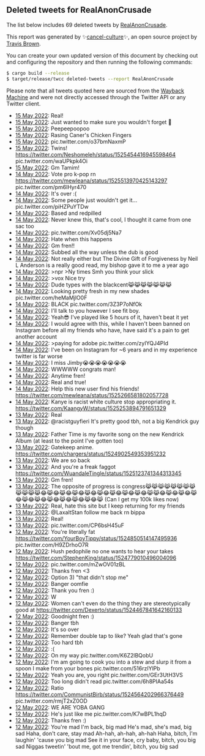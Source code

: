 ## Deleted tweets for RealAnonCrusade

The list below includes 69 deleted tweets by
[RealAnonCrusade](https://twitter.com/RealAnonCrusade).



This report was generated by ✨[cancel-culture](https://github.com/travisbrown/cancel-culture)✨,
an open source project by [Travis Brown](https://twitter.com/travisbrown).

You can create your own updated version of this document by checking out and configuring the
repository and then running the following commands:

```bash
$ cargo build --release
$ target/release/twcc deleted-tweets --report RealAnonCrusade
```

Please note that all tweets quoted here are sourced from the
[Wayback Machine](https://web.archive.org) and were not directly accessed through the Twitter API or
any Twitter client.

* [15 May 2022](https://web.archive.org/web/20220515045231/https://twitter.com/RealAnonCrusade/status/1525691834747469825): Real! <!--1525692064935051265-->
* [15 May 2022](https://web.archive.org/web/20220515045231/https://twitter.com/RealAnonCrusade/status/1525691834747469825): Just wanted to make sure you wouldn't forget 🤫 <!--1525691834747469825-->
* [15 May 2022](https://web.archive.org/web/20220515041323/https://twitter.com/RealAnonCrusade/status/1525690607435501570): Peepeepoopoo <!--1525690607435501570-->
* [15 May 2022](https://web.archive.org/web/20220515033516/https://twitter.com/RealAnonCrusade/status/1525680936842584064): Rasing Caner's Chicken Fingers <!--1525680936842584064-->
* [15 May 2022](https://web.archive.org/web/20220515033217/https://twitter.com/RealAnonCrusade/status/1525680239598256131): pic.twitter.com/o37bmNaxmP <!--1525680239598256131-->
* [15 May 2022](https://web.archive.org/web/20220515032648/https://twitter.com/RealAnonCrusade/status/1525678883852496901): Twins!  https://twitter.com/Neshomeleh/status/1525454416945598464  pic.twitter.com/waUPkpk4Oi <!--1525678883852496901-->
* [15 May 2022](https://web.archive.org/web/20220515032546/https://twitter.com/RealAnonCrusade/status/1525678620777271296): Gm Tamim! <!--1525678620777271296-->
* [14 May 2022](https://web.archive.org/web/20220514170710/https://twitter.com/RealAnonCrusade/status/1525523041148620801): Vote pro k-pop rn  https://twitter.com/mewleana/status/1525513970425143297  pic.twitter.com/pm6lHyr470 <!--1525523041148620801-->
* [14 May 2022](https://web.archive.org/web/20220514170711/https://twitter.com/RealAnonCrusade/status/1525522885795889154): It's over :( <!--1525522885795889154-->
* [14 May 2022](https://web.archive.org/web/20220514164841/https://twitter.com/RealAnonCrusade/status/1525517504294146051): Some people just wouldn't get it... pic.twitter.com/piHZPuYTDw <!--1525517504294146051-->
* [14 May 2022](https://web.archive.org/web/20220514164147/https://twitter.com/RealAnonCrusade/status/1525516530091450371): Based and redpilled <!--1525516530091450371-->
* [14 May 2022](https://web.archive.org/web/20220514163654/https://twitter.com/RealAnonCrusade/status/1525515353434034176): Never knew this, that's cool, I thought it came from one sac too <!--1525515353434034176-->
* [14 May 2022](https://web.archive.org/web/20220514161412/https://twitter.com/RealAnonCrusade/status/1525509721217810436): pic.twitter.com/Xv05dj5Na7 <!--1525509721217810436-->
* [14 May 2022](https://web.archive.org/web/20220514161359/https://twitter.com/RealAnonCrusade/status/1525509500089819138): Hate when this happens <!--1525509500089819138-->
* [14 May 2022](https://web.archive.org/web/20220514150749/https://twitter.com/RealAnonCrusade/status/1525492958702841856): Gm fren!! <!--1525492958702841856-->
* [14 May 2022](https://web.archive.org/web/20220514140415/https://twitter.com/RealAnonCrusade/status/1525476876902334466): Subbed all the way unless the dub is good <!--1525476876902334466-->
* [14 May 2022](https://web.archive.org/web/20220514052334/https://twitter.com/RealAnonCrusade/status/1525345860372004867): Not really either but The Divine Gift of Forgiveness by Neil L Anderson is a really good read, my bishop gave it to me a year ago <!--1525345860372004867-->
* [14 May 2022](https://web.archive.org/web/20220514041647/https://twitter.com/RealAnonCrusade/status/1525329158527668225): >npr  >Ny times Smh you think your slick <!--1525329158527668225-->
* [14 May 2022](https://web.archive.org/web/20220514040722/https://twitter.com/RealAnonCrusade/status/1525326233420046337): >vox Nice try <!--1525326233420046337-->
* [14 May 2022](https://web.archive.org/web/20220514033825/https://twitter.com/RealAnonCrusade/status/1525319354828693504): Dude types with the blackcent😹😹😹😹😹😹😹 <!--1525319354828693504-->
* [14 May 2022](https://web.archive.org/web/20220514033625/https://twitter.com/RealAnonCrusade/status/1525319033826037761): Looking pretty fresh in my new shades pic.twitter.com/heMaMjlO0F <!--1525319033826037761-->
* [14 May 2022](https://web.archive.org/web/20220514032459/https://twitter.com/RealAnonCrusade/status/1525316166012502016): BLACK pic.twitter.com/3Z3P7oNfOk <!--1525316166012502016-->
* [14 May 2022](https://web.archive.org/web/20220514032406/https://twitter.com/RealAnonCrusade/status/1525315853507608578): I'll talk to you however I see fit boy. <!--1525315853507608578-->
* [14 May 2022](https://web.archive.org/web/20220514014214/https://twitter.com/RealAnonCrusade/status/1525290065043378181): Yeah😎 I've played like 5 hours of it, haven't beat it yet <!--1525290065043378181-->
* [14 May 2022](https://web.archive.org/web/20220514012027/https://twitter.com/RealAnonCrusade/status/1525284705096159232): I would agree with this, while I haven't been banned on Instagram before all my friends who have, have said it's a pain to get another account <!--1525284705096159232-->
* [14 May 2022](https://web.archive.org/web/20220514011112/https://twitter.com/RealAnonCrusade/status/1525282355392483330): >paying for adobe pic.twitter.com/zyIYQJ4PId <!--1525282355392483330-->
* [14 May 2022](https://web.archive.org/web/20220514010744/https://twitter.com/RealAnonCrusade/status/1525281558659309574): I've been on Instagram for ~6 years and in my experience twitter is far worse <!--1525281558659309574-->
* [14 May 2022](https://web.archive.org/web/20220514002226/https://twitter.com/RealAnonCrusade/status/1525269544213827584): I miss Jimby😭😭😭😭😭😭😭 <!--1525269544213827584-->
* [14 May 2022](https://web.archive.org/web/20220514001147/https://twitter.com/RealAnonCrusade/status/1525267426849562625): WWWWW congrats man! <!--1525267426849562625-->
* [14 May 2022](https://web.archive.org/web/20220514001215/https://twitter.com/RealAnonCrusade/status/1525266813801664512): Anytime fren! <!--1525267162948112384-->
* [14 May 2022](https://web.archive.org/web/20220514001046/https://twitter.com/RealAnonCrusade/status/1525267130312282113): Real and true! <!--1525267130312282113-->
* [14 May 2022](https://web.archive.org/web/20220514001215/https://twitter.com/RealAnonCrusade/status/1525266813801664512): Help this new user find his friends! https://twitter.com/mewleana/status/1525266581802057728 <!--1525266813801664512-->
* [14 May 2022](https://web.archive.org/web/20220514001016/https://twitter.com/RealAnonCrusade/status/1525266659560267777): Kanye is racist white culture stop appropriating it. https://twitter.com/KaangyW/status/1525253894791651329 <!--1525266659560267777-->
* [13 May 2022](https://web.archive.org/web/20220513200852/https://twitter.com/RealAnonCrusade/status/1525206334408380416): Real <!--1525206334408380416-->
* [13 May 2022](https://web.archive.org/web/20220513194050/https://twitter.com/RealAnonCrusade/status/1525199409255964673): @racistguyfieri It's pretty good tbh, not a big Kendrick guy though <!--1525199409255964673-->
* [13 May 2022](https://web.archive.org/web/20220513193106/https://twitter.com/RealAnonCrusade/status/1525196767054135296): Father Time is my favorite song on the new Kendrick Album (at least to the point I've gotten too) <!--1525196767054135296-->
* [13 May 2022](https://web.archive.org/web/20220513145153/https://twitter.com/RealAnonCrusade/status/1525126349354160134): Gatekeep anime. https://twitter.com/chargers/status/1524902549353951232 <!--1525126349354160134-->
* [13 May 2022](https://web.archive.org/web/20220513145021/https://twitter.com/RealAnonCrusade/status/1525126257649893379): We are so back <!--1525126257649893379-->
* [13 May 2022](https://web.archive.org/web/20220513144750/https://twitter.com/RealAnonCrusade/status/1525125499978137600): And you're a freak faggot https://twitter.com/WuandaleTingle/status/1525123741344313345 <!--1525125499978137600-->
* [13 May 2022](https://web.archive.org/web/20220513135923/https://twitter.com/RealAnonCrusade/status/1525113363373645828): Gm fren! <!--1525113363373645828-->
* [13 May 2022](https://web.archive.org/web/20220513133959/https://twitter.com/RealAnonCrusade/status/1525108382482448384): The opposite of progress is congress😹😹😹😹😹😹😹😹😹😹😹😹😂😹😂😹😂😹😂😹😂😹😂😹😂😹😂😹😂😹😹😂😹😂😹😂😹😂😹😂😹😂😹😂😹😂😹😂😹😂😹 (Can I get my 100k likes now) <!--1525108382482448384-->
* [13 May 2022](https://web.archive.org/web/20220513005524/https://twitter.com/RealAnonCrusade/status/1524916017859788811): Real, hate this site but I keep returning for my friends <!--1524916017859788811-->
* [13 May 2022](https://web.archive.org/web/20220513000213/https://twitter.com/RealAnonCrusade/status/1524902651363840001): @LaxaltStan  follow me back rn bippa <!--1524902651363840001-->
* [13 May 2022](https://web.archive.org/web/20220513000337/https://twitter.com/RealAnonCrusade/status/1524902575618904075): Real! <!--1524902575618904075-->
* [13 May 2022](https://web.archive.org/web/20220513000119/https://twitter.com/RealAnonCrusade/status/1524902481838358529): pic.twitter.com/CP6bsH45uF <!--1524902481838358529-->
* [12 May 2022](https://web.archive.org/web/20220512233336/https://twitter.com/RealAnonCrusade/status/1524895445755088909): You're literally fat  https://twitter.com/YourBoyTippy/status/1524850514147495936  pic.twitter.com/H9ZDrhoO7R <!--1524895445755088909-->
* [12 May 2022](https://web.archive.org/web/20220512230443/https://twitter.com/RealAnonCrusade/status/1524888121720070161): Hush pedophile no one wants to hear your takes https://twitter.com/StephenKing/status/1524779010496004096 <!--1524888121720070161-->
* [12 May 2022](https://web.archive.org/web/20220512223737/https://twitter.com/RealAnonCrusade/status/1524881429892587533): pic.twitter.com/mZwOV01zBL <!--1524881429892587533-->
* [12 May 2022](https://web.archive.org/web/20220512183600/https://twitter.com/RealAnonCrusade/status/1524819938354921485): Thanks fren <3 <!--1524819938354921485-->
* [12 May 2022](https://web.archive.org/web/20220512183250/https://twitter.com/RealAnonCrusade/status/1524819857207861250): Option 3) "that didn't stop me" <!--1524819857207861250-->
* [12 May 2022](https://web.archive.org/web/20220512182841/https://twitter.com/RealAnonCrusade/status/1524818633872093185): Banger oomfie <!--1524818633872093185-->
* [12 May 2022](https://web.archive.org/web/20220512182731/https://twitter.com/RealAnonCrusade/status/1524818367915380737): Thank you fren :) <!--1524818367915380737-->
* [12 May 2022](https://web.archive.org/web/20220512182454/https://twitter.com/RealAnonCrusade/status/1524817823696052224): W <!--1524817823696052224-->
* [12 May 2022](https://web.archive.org/web/20220512171711/https://twitter.com/RealAnonCrusade/status/1524800691038044164): Women can't even do the thing they are stereotypically good at https://twitter.com/Dexerto/status/1524467841642160133 <!--1524800691038044164-->
* [12 May 2022](https://web.archive.org/web/20220512171609/https://twitter.com/RealAnonCrusade/status/1524800428969533441): Goodnight fren :) <!--1524800428969533441-->
* [12 May 2022](https://web.archive.org/web/20220512171421/https://twitter.com/RealAnonCrusade/status/1524799978492899331): Banger tbh <!--1524799978492899331-->
* [12 May 2022](https://web.archive.org/web/20220512032328/https://twitter.com/RealAnonCrusade/status/1524590971425546240): It's so over <!--1524590971425546240-->
* [12 May 2022](https://web.archive.org/web/20220512024100/https://twitter.com/RealAnonCrusade/status/1524580180588646403): Remember double tap to like? Yeah glad that's gone <!--1524580180588646403-->
* [12 May 2022](https://web.archive.org/web/20220512023452/https://twitter.com/RealAnonCrusade/status/1524578692818739202): Too hard tbh <!--1524578692818739202-->
* [12 May 2022](https://web.archive.org/web/20220512023023/https://twitter.com/RealAnonCrusade/status/1524576781679874048): :( <!--1524576781679874048-->
* [12 May 2022](https://web.archive.org/web/20220512021334/https://twitter.com/RealAnonCrusade/status/1524573397266665473): On my way pic.twitter.com/K6Z2lBQobU <!--1524573397266665473-->
* [12 May 2022](https://web.archive.org/web/20220512020700/https://twitter.com/RealAnonCrusade/status/1524571704563060736): I'm am going to cook you into a stew and slurp it from a spoon I make from your bones pic.twitter.com/516rzIYlPb <!--1524571704563060736-->
* [12 May 2022](https://web.archive.org/web/20220512014759/https://twitter.com/RealAnonCrusade/status/1524566927707934723): Yeah you are, you right pic.twitter.com/GEr3UtH3VS <!--1524566927707934723-->
* [12 May 2022](https://web.archive.org/web/20220512014440/https://twitter.com/RealAnonCrusade/status/1524566067850489858): Too long didn't read pic.twitter.com/6h8PIAa54s <!--1524566067850489858-->
* [12 May 2022](https://web.archive.org/web/20220512014444/https://twitter.com/RealAnonCrusade/status/1524565016388816896): Ratio  https://twitter.com/CommunistBirb/status/1524564202966376449  pic.twitter.com/rmjT2xZ0OD <!--1524565016388816896-->
* [12 May 2022](https://web.archive.org/web/20220512004852/https://twitter.com/RealAnonCrusade/status/1524552102768435200): WE ARE YOBA GANG <!--1524552102768435200-->
* [12 May 2022](https://web.archive.org/web/20220512001025/https://twitter.com/RealAnonCrusade/status/1524542326013669376): He's just like me pic.twitter.com/K7wBPL1hqD <!--1524542326013669376-->
* [12 May 2022](https://web.archive.org/web/20220512000927/https://twitter.com/RealAnonCrusade/status/1524542089467416578): Thanks fren :) <!--1524542089467416578-->
* [12 May 2022](https://web.archive.org/web/20220512000756/https://twitter.com/RealAnonCrusade/status/1524541674629775361): You're mad I'm back, big mad He's mad, she's mad, big sad Haha, don't care, stay mad Ah-hah, ah-hah, ah-hah Haha, bitch, I'm laughin' 'cause you big mad See it in your face, cry baby, bitch, you big sad Niggas tweetin' 'bout me, got me trendin', bitch, you big sad <!--1524541674629775361-->
